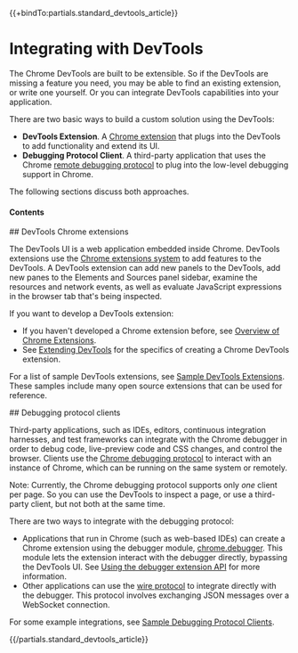 {{+bindTo:partials.standard_devtools_article}}

# Integrating with DevTools

The Chrome DevTools are built to be extensible. So if the DevTools are missing a 
feature you need, you may be able to find an existing extension, or write one 
yourself. Or you can integrate DevTools capabilities into your application.

There are two basic ways to build a custom solution using the DevTools:

* **DevTools Extension**. A [Chrome 
  extension](http://developer.chrome.com/extensions/) that plugs into the 
  DevTools to add functionality and extend its UI.
* **Debugging Protocol Client**. A third-party application that uses the Chrome [ 
  remote debugging protocol](/chrome-developer-tools/docs/debugger-protocol) to 
  plug into the low-level debugging support in Chrome.

The following sections discuss both approaches.

#### Contents


<div class="collapsible">
## DevTools Chrome extensions

The DevTools UI is a web application embedded inside Chrome. 
DevTools extensions use the [Chrome extensions 
system](http://developer.chrome.com/extensions/) to add features to the 
DevTools. A DevTools extension can add new panels to the DevTools, add new 
panes to the Elements and Sources panel sidebar, examine the resources and 
network events, as well as evaluate JavaScript expressions in the browser tab 
that's being inspected.

If you want to develop a DevTools extension:

* If you haven't developed a Chrome extension before, see [Overview of Chrome 
  Extensions](http://developer.chrome.com/extensions/overview.html).
* See [Extending DevTools](http://developer.chrome.com/extensions/devtools.html) 
  for the specifics of creating a Chrome DevTools extension.

For a list of sample DevTools extensions, see <a href="sample-extensions.md">Sample 
DevTools Extensions</a>. These samples include many open source extensions that 
can be used for reference.

</div>
<div class="collapsible">
## Debugging protocol clients

Third-party applications, such as IDEs, editors, continuous integration 
harnesses, and test frameworks can integrate with the Chrome debugger in order 
to debug code, live-preview code and CSS changes, and control the browser. 
Clients use the [Chrome debugging 
protocol](/chrome-developer-tools/docs/debugger-protocol) to interact with an 
instance of Chrome, which can be running on the same system or remotely. 

Note: Currently, the Chrome debugging protocol supports only _one_ client per 
page. So you can use the DevTools to inspect a page, or use a third-party 
client, but not both at the same time.

There are two ways to integrate with the debugging protocol:

* Applications that run in Chrome (such as web-based IDEs) can create a Chrome 
  extension using the debugger module, 
  [chrome.debugger](http://developer.chrome.com/extensions/debugger.html). This 
  module lets the extension interact with the debugger directly, bypassing the 
  DevTools UI. See [Using the debugger extension 
  API](/chrome-developer-tools/docs/debugger-protocol#extension) for more 
  information.
* Other applications can use the 
  [wire protocol](/chrome-developer-tools/docs/debugger-protocol#remote) to 
  integrate directly with the debugger. This protocol involves exchanging JSON 
  messages over a WebSocket connection.

For some example integrations, see <a href="debugging-clients.md">Sample Debugging 
Protocol Clients</a>.
</div>
{{/partials.standard_devtools_article}}
